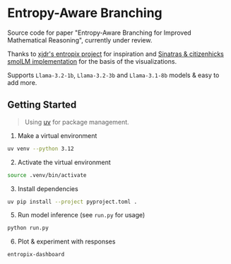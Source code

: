 # Entropy-Aware Branching
Source code for paper "Entropy-Aware Branching for Improved Mathematical Reasoning", currently under review.

Thanks to [xjdr's entropix project](https://github.com/xjdr-alt/entropix) for inspiration and [Sinatras & citizenhicks smolLM implementation](https://github.com/SinatrasC/entropix-smollm) for the basis of the visualizations.

Supports `Llama-3.2-1b`, `Llama-3.2-3b` and `Llama-3.1-8b` models & easy to add more.

## Getting Started

> Using [uv](https://docs.astral.sh/uv/getting-started/installation) for package management.

1. Make a virtual environment
  ```bash
  uv venv --python 3.12
  ```
2. Activate the virtual environment
  ```bash
  source .venv/bin/activate
  ```
3. Install dependencies
  ```bash
  uv pip install --project pyproject.toml .
  ```
5. Run model inference (see `run.py` for usage)
  ```bash
  python run.py
  ```
6. Plot & experiment with responses
```bash
entropix-dashboard
```
